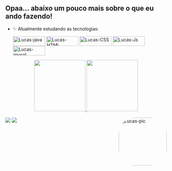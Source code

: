 ## Opaa... abaixo um pouco mais sobre o que eu ando fazendo!

- ✨ Atualmente estudando as tecnologias:<br>

  <img align="center" alt="Lucas-java" height="30" width="100" src="https://img.shields.io/badge/Java-ED8B00?style=for-the-badge&logo=java&logoColor=white">
  <img align="center" alt="Lucas-HTML" height="30" width="100" src="https://img.shields.io/badge/HTML5-E34F26?style=for-the-badge&logo=html5&logoColor=white">
  <img align="center" alt="Lucas-CSS" height="30" width="100" src="https://img.shields.io/badge/CSS3-1572B6?style=for-the-badge&logo=css3&logoColor=white">
  <img align="center" alt="Lucas-Js" height="30" width="100" src="https://img.shields.io/badge/JavaScript-323330?style=for-the-badge&logo=javascript&logoColor=F7DF1E">
  <img align="center" alt="Lucas-mysql" height="30" width="100" src="https://img.shields.io/badge/MySQL-ffffff?style=for-the-badge&logo=mysql&logoColor=black">

<div align="center">
  <a href="https://github.com/LucasEspindula">
  <img height="160em" src="https://github-readme-stats.vercel.app/api?username=LucasEspindula&show_icons=true&theme=dark&include_all_commits=true&count_private=true"/>
  <img height="160em" src="https://github-readme-stats.vercel.app/api/top-langs/?username=LucasEspindula&layout=compact&langs_count=7&theme=dark"/>
</div>
 
<div style="display: inline_block"><br>
  <img align="right" alt="Lucas-pic" height="150" style="border-radius:50px;" src="http://clubedosgeeks.com.br/wp-content/uploads/2016/01/dormrm.gif?width=676&height=676">
</div>

<div>
  <a href = "mailto:lucasespindula4@gmail.com"><img src="https://img.shields.io/badge/-Gmail-%23333?style=for-the-badge&logo=gmail&logoColor=white" target="_blank"></a>
  <a href="https://www.linkedin.com/in/lucas-espindula2003/" target="_blank"><img src="https://img.shields.io/badge/-LinkedIn-%230077B5?style=for-the-badge&logo=linkedin&logoColor=white" target="_blank"></a> 
</div>

  ##
